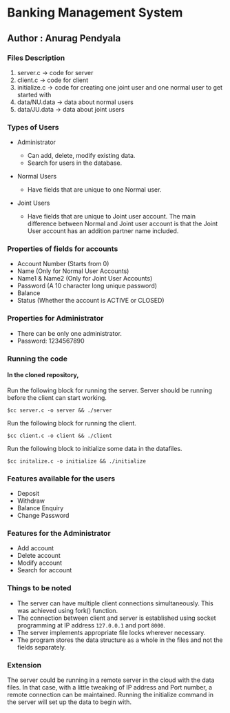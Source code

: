 # Banking Management System

## Author : Anurag Pendyala

### Files Description
1. server.c 		-> code for server
2. client.c 		-> code for client
3. initialize.c 	-> code for creating one joint user and one normal user to get started with
4. data/NU.data 	-> data about normal users
5. data/JU.data	-> data about joint users

### Types of Users

* Administrator
	- Can add, delete, modify existing data.
	- Search for users in the database.

* Normal Users
	- Have fields that are unique to one Normal user.
* Joint Users
	- Have fields that are unique to Joint user account. The main difference between Normal and Joint user account is that the Joint User account has an addition partner name included.

### Properties of fields for accounts

* Account Number (Starts from 0)
* Name (Only for Normal User Accounts)
* Name1 & Name2 (Only for Joint User Accounts)
* Password (A 10 character long unique password)
* Balance
* Status (Whether the account is ACTIVE or CLOSED)

### Properties for Administrator

* There can be only one administrator.
* Password: 1234567890
	
### Running the code

#### In the cloned repository,

Run the following block for running the server. Server should be running before the client can start working.
```
$cc server.c -o server && ./server
```

Run the following block for running the client.
```
$cc client.c -o client && ./client
```

Run the following block to initialize some data in the datafiles.
```
$cc initalize.c -o initialize && ./initialize
```

### Features available for the users

* Deposit
* Withdraw
* Balance Enquiry
* Change Password

### Features for the Administrator

* Add account
* Delete account
* Modify account
* Search for account

### Things to be noted

* The server can have multiple client connections simultaneously. This was achieved using fork() function.
* The connection between client and server is established using socket programming at IP address `127.0.0.1` and port `8000`.
* The server implements appropriate file locks wherever necessary.
* The program stores the data structure as a whole in the files and not the fields separately. 

### Extension

The server could be running in a remote server in the cloud with the data files. In that case, with a little tweaking of IP address and Port number, a remote connection can be maintained. Running the initialize command in the server will set up the data to begin with.